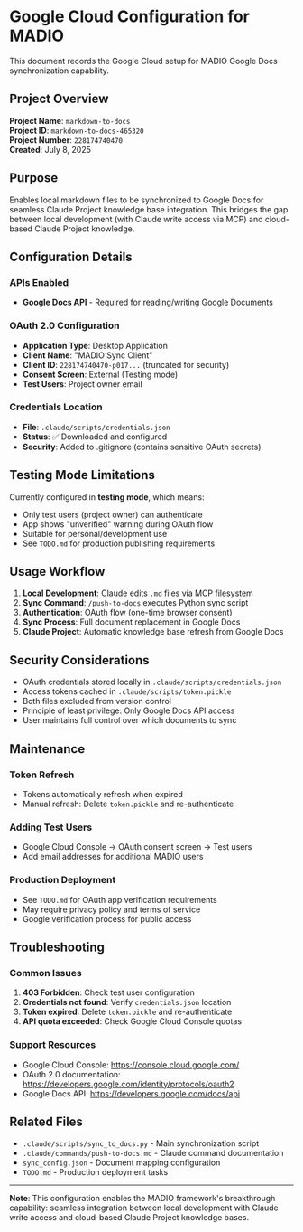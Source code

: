 # Google Cloud Configuration for MADIO

This document records the Google Cloud setup for MADIO Google Docs synchronization capability.

## Project Overview

**Project Name**: `markdown-to-docs`  
**Project ID**: `markdown-to-docs-465320`  
**Project Number**: `228174740470`  
**Created**: July 8, 2025

## Purpose

Enables local markdown files to be synchronized to Google Docs for seamless Claude Project knowledge base integration. This bridges the gap between local development (with Claude write access via MCP) and cloud-based Claude Project knowledge.

## Configuration Details

### APIs Enabled
- **Google Docs API** - Required for reading/writing Google Documents

### OAuth 2.0 Configuration
- **Application Type**: Desktop Application
- **Client Name**: "MADIO Sync Client"
- **Client ID**: `228174740470-p017...` (truncated for security)
- **Consent Screen**: External (Testing mode)
- **Test Users**: Project owner email

### Credentials Location
- **File**: `.claude/scripts/credentials.json`
- **Status**: ✅ Downloaded and configured
- **Security**: Added to .gitignore (contains sensitive OAuth secrets)

## Testing Mode Limitations

Currently configured in **testing mode**, which means:
- Only test users (project owner) can authenticate
- App shows "unverified" warning during OAuth flow
- Suitable for personal/development use
- See `TODO.md` for production publishing requirements

## Usage Workflow

1. **Local Development**: Claude edits `.md` files via MCP filesystem
2. **Sync Command**: `/push-to-docs` executes Python sync script
3. **Authentication**: OAuth flow (one-time browser consent)
4. **Sync Process**: Full document replacement in Google Docs
5. **Claude Project**: Automatic knowledge base refresh from Google Docs

## Security Considerations

- OAuth credentials stored locally in `.claude/scripts/credentials.json`
- Access tokens cached in `.claude/scripts/token.pickle`
- Both files excluded from version control
- Principle of least privilege: Only Google Docs API access
- User maintains full control over which documents to sync

## Maintenance

### Token Refresh
- Tokens automatically refresh when expired
- Manual refresh: Delete `token.pickle` and re-authenticate

### Adding Test Users
- Google Cloud Console → OAuth consent screen → Test users
- Add email addresses for additional MADIO users

### Production Deployment
- See `TODO.md` for OAuth app verification requirements
- May require privacy policy and terms of service
- Google verification process for public access

## Troubleshooting

### Common Issues
1. **403 Forbidden**: Check test user configuration
2. **Credentials not found**: Verify `credentials.json` location
3. **Token expired**: Delete `token.pickle` and re-authenticate
4. **API quota exceeded**: Check Google Cloud Console quotas

### Support Resources
- Google Cloud Console: https://console.cloud.google.com/
- OAuth 2.0 documentation: https://developers.google.com/identity/protocols/oauth2
- Google Docs API: https://developers.google.com/docs/api

## Related Files

- `.claude/scripts/sync_to_docs.py` - Main synchronization script
- `.claude/commands/push-to-docs.md` - Claude command documentation
- `sync_config.json` - Document mapping configuration
- `TODO.md` - Production deployment tasks

---

**Note**: This configuration enables the MADIO framework's breakthrough capability: seamless integration between local development with Claude write access and cloud-based Claude Project knowledge bases.
